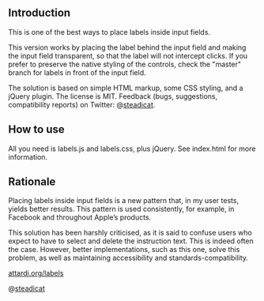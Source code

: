 ## Introduction

This is one of the best ways to place labels inside input fields.

This version works by placing the label behind the input field and making the input field transparent, so that the label will not intercept clicks. If you prefer to preserve the native styling of the controls, check the "master" branch for labels in front of the input field.

The solution is based on simple HTML markup, some CSS styling, and a jQuery plugin. The license is MIT. Feedback (bugs, suggestions, compatibility reports) on Twitter: @[steadicat](http://twitter.com/steadicat).

## How to use

All you need is labels.js and labels.css, plus jQuery. See index.html for more information.

## Rationale

Placing labels inside input fields is a new pattern that, in my user tests, yields better results. This pattern is used consistently, for example, in Facebook and throughout Apple’s products.

This solution has been harshly criticised, as it is said to confuse users who expect to have to select and delete the instruction text. This is indeed often the case. However, better implementations, such as this one, solve this problem, as well as maintaining accessibility and standards-compatibility.

[attardi.org/labels](http://attardi.org/labels)

@[steadicat](http://twitter.com/steadicat)